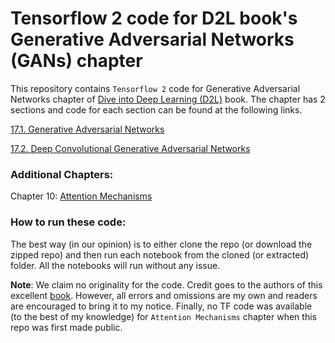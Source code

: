 # Tensorflow 2 code for D2L book's Generative Adversarial Networks (GANs) chapter
This repository contains `Tensorflow 2` code for Generative Adversarial Networks chapter of [Dive into Deep Learning (D2L)](http://d2l.ai/) book. The chapter has 2 sections and code for each section can be found at the following links.

[17.1. Generative Adversarial Networks](https://github.com/biswajitsahoo1111/D2L_Generative_Adversarial_Networks_in_TF/blob/master/17_1_Generative_Adversarial_Networks.ipynb)

[17.2. Deep Convolutional Generative Adversarial Networks](https://github.com/biswajitsahoo1111/D2L_Generative_Adversarial_Networks_in_TF/blob/master/17_2_Deep_Convolutional_Generative_Adversarial_Networks.ipynb)

### Additional Chapters:

Chapter 10: [Attention Mechanisms](https://github.com/biswajitsahoo1111/D2L_Attention_Mechanisms_in_TF) 

### How to run these code:

The best way (in our opinion) is to either clone the repo (or download the zipped repo) and then run each notebook from the cloned (or extracted) folder. All the notebooks will run without any issue.

**Note**: We claim no originality for the code. Credit goes to the authors of this excellent [book](http://d2l.ai/). However, all errors and omissions are my own and readers are encouraged to bring it to my notice. Finally, no TF code was available (to the best of my knowledge) for `Attention Mechanisms` chapter when this repo was first made public.
